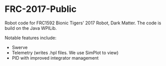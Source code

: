 # FRC-2017-Public

Robot code for FRC1592 Bionic Tigers' 2017 Robot, Dark Matter.
The code is build on the Java WPILib.

Notable features include:
* Swerve
* Telemetry (writes .hpl files.  We use SimPlot to view)
* PID with improved integrator management